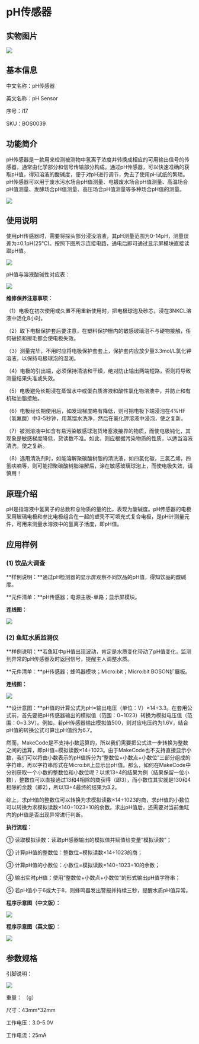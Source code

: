 # pH传感器

## 实物图片

![](.gitbook/assets/bosonph-chuan-gan-qi-shi-wu-tu-pian.jpg)

## 基本信息

中文名称：pH传感器

英文名称：pH Sensor

序号：i17

SKU：BOS0039

## 功能简介

pH传感器是一款用来检测被测物中氢离子浓度并转换成相应的可用输出信号的传感器，通常由化学部分和信号传输部分构成。通过pH传感器，可以快速准确的获取pH值，得知溶液的酸碱度，便于对pH进行调节，免去了使用pH试纸的繁琐。pH传感器可以用于废水污水场合pH值测量、电镀废水场合pH值测量、高温场合pH值测量、发酵场合pH值测量、高压场合pH值测量等多种场合pH值的测量。

![](.gitbook/assets/bosonph-chuan-gan-qi-mo-kuai-jian-jie.png)

## 使用说明

使用pH传感器时，需要将探头部分浸没溶液，其pH测量范围为0-14pH，测量误差为±0.1pH\(25℃\)。按照下图所示连接电路，通电后即可通过显示屏模块直接读取pH值。

![](.gitbook/assets/bosonph-chuan-gan-qi-shi-yong-shuo-ming-1.png)

pH值与溶液酸碱性对应表：

![](.gitbook/assets/bosonph-chuan-gan-qi-shi-yong-shuo-ming-2.png)

**维修保养注意事项：**

（1）电极在初次使用或久置不用重新使用时，把电极球泡及砂芯，浸在3NKCL溶液中活化8小时。

（2）取下电极保护套后要注意，在塑料保护栅内的敏感玻璃泡不与硬物接触，任何破损和擦毛都会使电极失效。

（3）测量完毕，不用时应将电极保护套套上，保护套内应放少量3.3mol/L氯化钾溶液，以保持电极球泡的湿润。

（4）电极的引出端，必须保持清洁和干燥，绝对防止输出两端短路，否则将导致测量结果失准或失效。

（5）电极避免长期浸在蒸馏水中或蛋白质溶液和酸性氯化物溶液中，并防止和有机硅油脂接触。

（6）电极经长期使用后，如发现梯度略有降低，则可把电极下端浸泡在4%HF（氢氟酸）中3-5秒钟，用蒸馏水洗净，然后在氯化钾溶液中浸泡，使之复新。

（7）被测溶液中如含有易污染敏感球泡货堵塞液接界的物质，而使电极钝化，其现象是敏感梯度降低，货读数不准。如此，则应根据污染物质的性质，以适当溶液清洗，使之复新。

（8）选用清洗剂时，如能溶解聚碳酸树脂的清洗液，如四氯化碳，三氯乙烯，四氢呋喃等，则可能把聚碳酸树脂溶解后，涂在敏感玻璃球泡上，而使电极失效，请慎用！

## 原理介绍

pH是指溶液中氢离子的总数和总物质的量的比，表现为酸碱度。pH传感器的电极采用玻璃电极和参比电极组合在一起的塑壳不可填充式复合电极，是pH计测量元件，可用来测量水溶液中的氢离子活度，即pH值。

## 应用样例

### \(1\) 饮品大调查

**样例说明：**通过pH检测器的显示屏观察不同饮品的pH值，得知饮品的酸碱度。

**元件清单：**pH传感器；电源主板-单路；显示屏模块。

**连线图：**

![](.gitbook/assets/bosonph-chuan-gan-qi-ying-yong-yang-li-1-lian-xian-tu.png)

### \(2\) 鱼缸水质监测仪

**样例说明：**若鱼缸中pH值出现波动，肯定是水质变化带动了pH值变化，监测到异常的pH传感器及时返回信号，提醒主人调整水质。

**元件清单：**pH传感器；蜂鸣器模块；Micro:bit；Micro:bit BOSON扩展板。

**连线图：**

![](.gitbook/assets/bosonph-chuan-gan-qi-ying-yong-yang-li-2-lian-xian-tu.png)

**设计意图：**pH值的计算公式为pH=输出电压（单位：V）×14÷3.3。在套用公式前，首先要把pH传感器输出的模拟值（范围：0~1023）转换为模拟电压值（范围：0~3.3V）。例如，若pH传感器输出模拟值500，则对应电压约为1.6V，结合pH值的转换公式可算出pH值约为6.7。

然而，MakeCode是不支持小数运算的，所以我们需要把公式进一步转换为整数之间的运算，即pH值=模拟读数×14÷1023。由于MakeCode也不支持直接显示小数，我们可以将由小数表示的pH值拆分为“整数位+小数点+小数位”三部分组成的字符串，再以字符串形式在Micro:bit上显示出pH值。那么，如何在MakeCode中分别获取一个小数的整数位和小数位呢？以求13÷4的结果为例（结果保留一位小数），整数位可以直接通过13和4相除的商获得（即3），而小数位其实就是130和4相除的余数（即2），所以13÷4最终的结果为3.2。

综上，求pH值的整数位可以转换为求模拟读数×14÷1023的商，求pH值的小数位可以转换为求模拟读数×140÷1023÷10的余数。求出pH值后，还需要对当前鱼缸内的pH值是否出现异常进行判断。

**执行流程：**

① 读取模拟读数：读取pH感器输出的模拟值并赋值给变量“模拟读数”；

② 计算pH值的整数位：整数位=模拟读数×14÷1023的商；

③ 计算pH值的小数位：小数位=模拟读数×140÷1023÷10的余数；

④ 输出实时pH值：使用“整数位+小数点+小数位”的形式输出pH值字符串；

⑤ 若pH值小于6或大于8，则蜂鸣器发出警报并持续三秒，提醒水质pH值异常。

**程序示意图（中文版）：**

![](.gitbook/assets/bosonph-chuan-gan-qi-ying-yong-yang-li-2-cheng-xu-shi-yi-tu-zhong-wen-ban.png)

**程序示意图（英文版）：**

![](.gitbook/assets/bosonph-chuan-gan-qi-ying-yong-yang-li-2-cheng-xu-shi-yi-tu-ying-wen-ban.png)

## 参数规格

引脚说明：

![](.gitbook/assets/bosonph-chuan-gan-qi-yin-jiao-shuo-ming.png)

重量： （g）

尺寸：43mm\*32mm

工作电压：3.0-5.0V

工作电流：25mA

